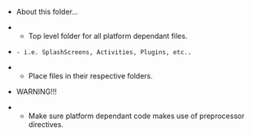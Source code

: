 * About this folder...
*   - Top level folder for all platform dependant files.
*     - i.e. SplashScreens, Activities, Plugins, etc..
*   - Place files in their respective folders.

* WARNING!!!
*   - Make sure platform dependant code makes use of preprocessor directives.